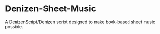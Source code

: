 # Denizen-Sheet-Music
A DenizenScript/Denizen script designed to make book-based sheet music possible.
